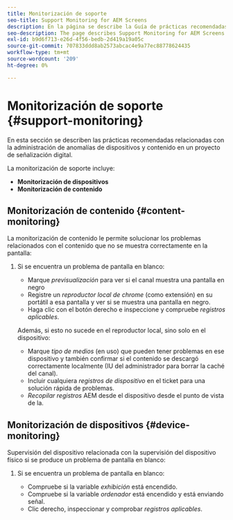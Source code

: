 ```yaml
---
title: Monitorización de soporte
seo-title: Support Monitoring for AEM Screens
description: En la página se describe la Guía de prácticas recomendadas de supervisión de soporte para AEM Screens
seo-description: The page describes Support Monitoring for AEM Screens Best Practices Guide
exl-id: b9d6f713-e26d-4f56-bedb-2d419a19a05c
source-git-commit: 707833ddd8ab2573abcac4e9a77ec88778624435
workflow-type: tm+mt
source-wordcount: '209'
ht-degree: 0%

---
```


# Monitorización de soporte {#support-monitoring}

En esta sección se describen las prácticas recomendadas relacionadas con la administración de anomalías de dispositivos y contenido en un proyecto de señalización digital.

La monitorización de soporte incluye:

* **Monitorización de dispositivos**
* **Monitorización de contenido**

## Monitorización de contenido {#content-monitoring}

La monitorización de contenido le permite solucionar los problemas relacionados con el contenido que no se muestra correctamente en la pantalla:

1. Si se encuentra un problema de pantalla en blanco:

   * Marque *previsualización* para ver si el canal muestra una pantalla en negro
   * Registre un *reproductor local de chrome* (como extensión) en su portátil a esa pantalla y ver si se muestra una pantalla en negro.
   * Haga clic con el botón derecho e inspeccione y compruebe *registros aplicables*.

   Además, si esto no sucede en el reproductor local, sino solo en el dispositivo:

   * Marque *tipo de medios* (en uso) que pueden tener problemas en ese dispositivo y también confirmar si el contenido se descargó correctamente localmente (IU del administrador para borrar la caché del canal).
   * Incluir cualquiera *registros de dispositivo* en el ticket para una solución rápida de problemas.
   * *Recopilar registros* AEM desde el dispositivo desde el punto de vista de la.


## Monitorización de dispositivos {#device-monitoring}

Supervisión del dispositivo relacionada con la supervisión del dispositivo físico si se produce un problema de pantalla en blanco:

1. Si se encuentra un problema de pantalla en blanco:

   * Compruebe si la variable *exhibición* está encendido.
   * Compruebe si la variable *ordenador* está encendido y está enviando señal.
   * Clic derecho, inspeccionar y comprobar *registros aplicables*.
